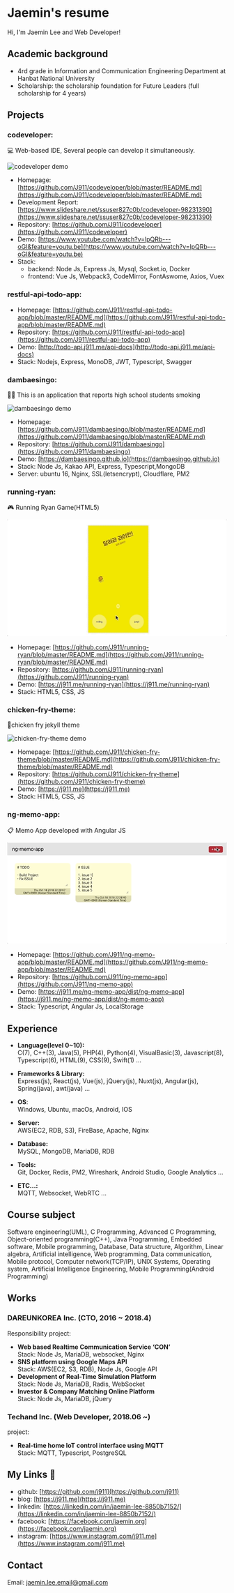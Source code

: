 # Jaemin's resume

Hi, I'm  Jaemin Lee and Web Developer!

## Academic background
- 4rd grade in Information and Communication Engineering Department at Hanbat National University
- Scholarship: the scholarship foundation for Future Leaders (full scholarship for 4 years)

## Projects
### codeveloper:
💻 Web-based IDE, Several people can develop it simultaneously.

![codeveloper demo](/resource/image/codeveloper.gif)
- Homepage: [https://github.com/J911/codeveloper/blob/master/README.md](https://github.com/J911/codeveloper/blob/master/README.md)
- Development Report: [https://www.slideshare.net/ssuser827c0b/codeveloper-98231390](https://www.slideshare.net/ssuser827c0b/codeveloper-98231390)
- Repository: [https://github.com/J911/codeveloper](https://github.com/J911/codeveloper)
- Demo: [https://www.youtube.com/watch?v=lpQRb---oGI&feature=youtu.be](https://www.youtube.com/watch?v=lpQRb---oGI&feature=youtu.be)
- Stack: 
  - backend: Node Js, Express Js, Mysql, Socket.io, Docker
  - frontend: Vue Js, Webpack3, CodeMirror, FontAswome, Axios, Vuex

### restful-api-todo-app: 
- Homepage: [https://github.com/J911/restful-api-todo-app/blob/master/README.md](https://github.com/J911/restful-api-todo-app/blob/master/README.md)
- Repository: [https://github.com/J911/restful-api-todo-app](https://github.com/J911/restful-api-todo-app)
- Demo: [http://todo-api.j911.me/api-docs](http://todo-api.j911.me/api-docs)
- Stack: Nodejs, Express, MonoDB, JWT, Typescript, Swagger

### dambaesingo:
🚬🚫 This is an application that reports high school students smoking

![dambaesingo demo](/resource/image/dambaesingo.gif)

- Homepage: [https://github.com/J911/dambaesingo/blob/master/README.md](https://github.com/J911/dambaesingo/blob/master/README.md)
- Repository: [https://github.com/J911/dambaesingo](https://github.com/J911/dambaesingo)
- Demo: [https://dambaesingo.github.io](https://dambaesingo.github.io)
- Stack: Node Js, Kakao API, Express, Typescript,MongoDB
- Server: ubuntu 16, Nginx, SSL(letsencrypt), Cloudflare, PM2

### running-ryan:
🎮 Running Ryan Game(HTML5)

![running-ryan demo](/resource/image/running-ryan.gif)

- Homepage: [https://github.com/J911/running-ryan/blob/master/README.md](https://github.com/J911/running-ryan/blob/master/README.md)
- Repository: [https://github.com/J911/running-ryan](https://github.com/J911/running-ryan)
- Demo: [https://j911.me/running-ryan](https://j911.me/running-ryan)
- Stack: HTML5, CSS, JS

### chicken-fry-theme:
🍗chicken fry jekyll theme 

![chicken-fry-theme demo](/resource/image/chicken-fry-theme.gif)

- Homepage: [https://github.com/J911/chicken-fry-theme/blob/master/README.md](https://github.com/J911/chicken-fry-theme/blob/master/README.md)
- Repository: [https://github.com/J911/chicken-fry-theme](https://github.com/J911/chicken-fry-theme)
- Demo: [https://j911.me](https://j911.me)
- Stack: HTML5, CSS, JS

### ng-memo-app: 
📋 Memo App developed with Angular JS

![ng-memo-app demo](/resource/image/ng-memo-app.gif)

- Homepage: [https://github.com/J911/ng-memo-app/blob/master/README.md](https://github.com/J911/ng-memo-app/blob/master/README.md)
- Repository: [https://github.com/J911/ng-memo-app](https://github.com/J911/ng-memo-app)
- Demo: [https://j911.me/ng-memo-app/dist/ng-memo-app](https://j911.me/ng-memo-app/dist/ng-memo-app)
- Stack: Typescript, Angular Js, LocalStorage

## Experience
- **Language(level 0~10):**   
C(7), C++(3), Java(5), PHP(4), Python(4), VisualBasic(3), Javascript(8), Typescript(6), HTML(9), CSS(9), Swift(1) ...

- **Frameworks & Library:**   
Express(js), React(js), Vue(js), jQuery(js), Nuxt(js), Angular(js), Spring(java), awt(java) ...

- **OS**:   
Windows, Ubuntu, macOs, Android, IOS

- **Server:**   
AWS(EC2, RDB, S3), FireBase, Apache, Nginx

- **Database:**    
MySQL, MongoDB, MariaDB, RDB

- **Tools:**   
Git, Docker, Redis, PM2, Wireshark, Android Studio, Google Analytics ...

- **ETC...:**   
MQTT, Websocket, WebRTC ...

## Course subject
Software engineering(UML), 
C Programming, 
Advanced C Programming, 
Object-oriented programming(C++), 
Java Programming, 
Embedded software, 
Mobile programming, 
Database,
Data structure, 
Algorithm, 
Linear algebra,
Artificial intelligence,
Web programming,
Data communication,
Mobile protocol,
Computer network(TCP/IP),
UNIX Systems,
Operating system,
Artificial Intelligence Engineering, 
Mobile Programming(Android Programming)

## Works
### DAREUNKOREA Inc. (CTO, 2016 ~ 2018.4)
Responsibility project:
- **Web based Realtime Communication Service ‘CON’**   
Stack: Node Js, MariaDB, websocket, Nginx
- **SNS platform using Google Maps API**   
Stack: AWS(EC2, S3, RDB), Node Js, Google API
- **Development of Real-Time Simulation Platform**    
Stack: Node Js, MariaDB, Radis, WebSocket
- **Investor & Company Matching Online Platform**    
Stack: Node Js, MariaDB, jQuery

### Techand Inc. (Web Developer, 2018.06 ~)
project:
- **Real-time home IoT control interface using MQTT**   
Stack: MQTT, Typescript, PostgreSQL

## My Links 🔗

- github: [https://github.com/j911](https://github.com/j911)
- blog: [https://j911.me](https://j911.me)
- linkedin: [https://linkedin.com/in/jaemin-lee-8850b7152/](https://linkedin.com/in/jaemin-lee-8850b7152/)
- facebook: [https://facebook.com/jaemin.org](https://facebook.com/jaemin.org)
- instagram: [https://www.instagram.com/j911.me](https://www.instagram.com/j911.me)

## Contact
Email: jaemin.lee.email@gmail.com
